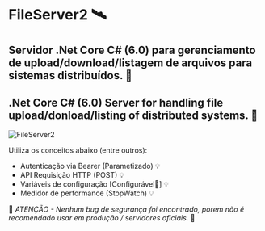 ﻿# FileServer2 🛰️

## Servidor .Net Core C# (6.0) para gerenciamento de upload/download/listagem de arquivos para sistemas distribuídos. 👀
## .Net Core C# (6.0) Server for handling file upload/donload/listing of distributed systems. 👀

![FileServer2](https://academia.peat.com.br/FileServer2_01.png)

Utiliza os conceitos abaixo (entre outros): 

- Autenticação via Bearer (Parametizado) :bulb: 
- API Requisição HTTP (POST) :bulb:
- Variáveis de configuração [Configurável🧰] :bulb:
- Medidor de performance (StopWatch) 💡

:cop: *ATENÇÃO - Nenhum bug de segurança foi encontrado, porem não é recomendado usar em produção / servidores oficiais.* :cop:
